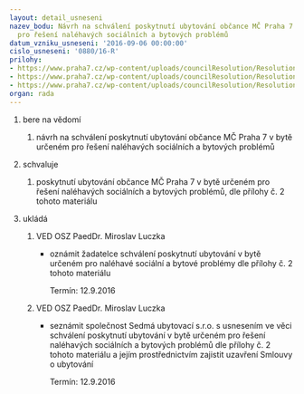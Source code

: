 ```yaml
---
layout: detail_usneseni
nazev_bodu: Návrh na schválení poskytnutí ubytování občance MČ Praha 7 v bytě určeném
  pro řešení naléhavých sociálních a bytových problémů
datum_vzniku_usneseni: '2016-09-06 00:00:00'
cislo_usneseni: '0880/16-R'
prilohy:
- https://www.praha7.cz/wp-content/uploads/councilResolution/Resolutions/28719/export/duvodovazprava_poskytnutiubytovani_verejna~101141.docx
- https://www.praha7.cz/wp-content/uploads/councilResolution/Resolutions/28719/export/zadatelkaMT_verejna~101140.doc
- https://www.praha7.cz/wp-content/uploads/councilResolution/Resolutions/28719/export/export~297907.pdf
organ: rada
---
```

<ol class="urzList_view" id="urzList">
<li class="urzClass1" id=""><span name="1">bere na vědomí</span> 
<ol class="urzOlClass">
<li class="urzClass2" style="TEXT-ALIGN: left" id=""><span><p>návrh na schválení poskytnutí ubytování občance MČ Praha 7 v bytě určeném pro řešení naléhavých sociálních a bytových problémů</p></span></li></ol></li>
<li class="urzClass1" id=""><span name="24">schvaluje</span> 
<ol class="urzOlClass">
<li class="urzClass2" style="TEXT-ALIGN: left" id=""><span><p>poskytnutí ubytování občance MČ Praha 7 v bytě určeném pro řešení naléhavých sociálních a bytových problémů, dle přílohy č. 2 tohoto materiálu</p></span></li></ol></li><li class="urzClass1" id="urzUkoly"><span name="1">ukládá</span><ol class="urzOlClass"><li class="urzClass2"><span><p>VED OSZ PaedDr. Miroslav Luczka</p></span><ul class="urzUlClass"><li class="urzClass3"><span><p>oznámit žadatelce schválení poskytnutí ubytování v bytě určeném pro naléhavé sociální a bytové problémy dle přílohy č. 2 tohoto materiálu</p></span><span class="urzUkolTermin">  Termín:&nbsp;12.9.2016</span></li></ul></li><li class="urzClass2"><span><p>VED OSZ PaedDr. Miroslav Luczka</p></span><ul class="urzUlClass"><li class="urzClass3"><span><p>seznámit společnost Sedmá ubytovací s.r.o. s usnesením ve věci schválení poskytnutí ubytování v bytě určeném pro řešení naléhavých sociálních a bytových problémů dle přílohy č. 2 tohoto materiálu a jejím prostřednictvím zajistit uzavření Smlouvy o ubytování</p></span><span class="urzUkolTermin">  Termín:&nbsp;12.9.2016</span></li></ul></li></ol></li>
</ol>